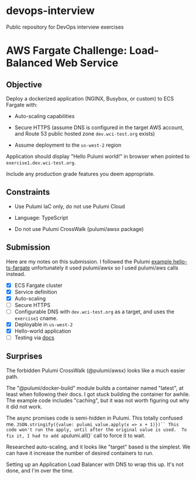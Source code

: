 # devops-interview

Public repository for DevOps interview exercises

# AWS Fargate Challenge: Load-Balanced Web Service

## Objective

Deploy a dockerized application (NGINX, Busybox, or custom) to ECS Fargate with:

- Auto-scaling capabilities

- Secure HTTPS (assume DNS is configured in the target AWS account, and Route 53 public hosted zone ```dev.wci-test.org``` exists)

- Assume deployment to the ```us-west-2``` region

Application should display "Hello Pulumi world!" in browser when pointed to ```exercise1.dev.wci-test.org```.

Include any production grade features you deem appropriate.

## Constraints

- Use Pulumi IaC only, do not use Pulumi Cloud

- Language: TypeScript

- Do not use Pulumi CrossWalk (pulumi/awsx package)

## Submission

Here are my notes on this submission. I followed the Pulumi [example hello-ts-fargate](https://github.com/pulumi/examples/tree/master/aws-ts-hello-fargate) unfortunately it used pulumi/awsx so I used pulumi/aws calls instead.

- [x] ECS Fargate cluster
- [x] Service definition
- [x] Auto-scaling
- [ ] Secure HTTPS
- [ ] Configurable DNS with `dev.wci-test.org` as a target, and uses the `exercise1` cname.
- [x] Deployable in `us-west-2`
- [x] Hello-world application
- [ ] Testing via [docs](https://www.pulumi.com/docs/iac/concepts/testing/)

## Surprises

The forbidden Pulumi CrossWalk (@pulumi/awsx) looks like a much easier path.

The "@pulumi/docker-build" module builds a container named "latest", at least when following their docs. I got stuck building the container for awhile. The example code includes "caching", but it was not worth figuring out why it did not work.

The async promises code is semi-hidden in Pulumi. This totally confused me. `JSON.stringify({value: pulumi_value.apply(x => x + 1)})`` This code won't run the apply, until after the original value is used.  To fix it, I had to add a`pulumi.all()` call to force it to wait.

Researched auto-scaling, and it looks like "target" based is the simplest. We can have it increase the number of desired containers to run.

Setting up an Application Load Balancer with DNS to wrap this up. It's not done, and I'm over the time.
